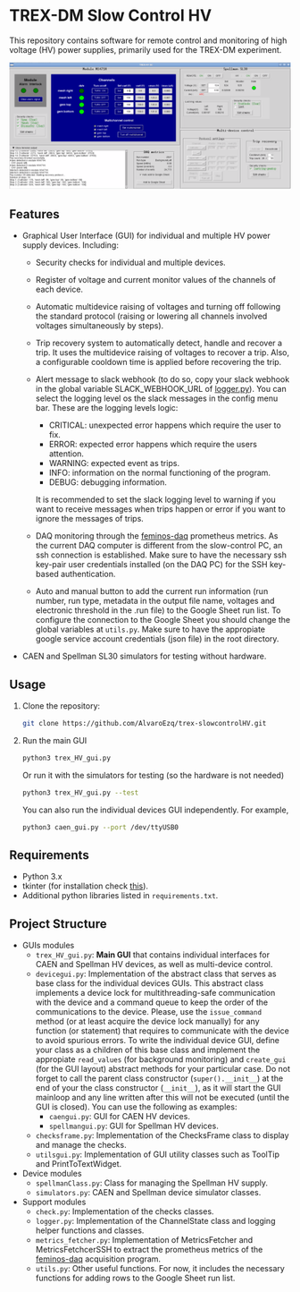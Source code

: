 # TREX-DM Slow Control HV

This repository contains software for remote control and monitoring of high voltage (HV) power supplies, primarily used for the TREX-DM experiment.

![CAEN HV power supply GUI.](docs/maingui.png)

## Features
- Graphical User Interface (GUI) for individual and multiple HV power supply devices. Including:
   - Security checks for individual and multiple devices.
   - Register of voltage and current monitor values of the channels of each device.
   - Automatic multidevice raising of voltages and turning off following the standard protocol (raising or lowering all channels involved voltages simultaneously by steps).
   - Trip recovery system to automatically detect, handle and recover a trip. It uses the multidevice raising of voltages to recover a trip. Also, a configurable cooldown time is applied before recovering the trip.
   - Alert message to slack webhook (to do so, copy your slack webhook in the global variable SLACK_WEBHOOK_URL of [logger.py](logger.py)). You can select the logging level os the slack messages in the config menu bar. These are the logging levels logic:
      * CRITICAL: unexpected error happens which require the user to fix.
      * ERROR: expected error happens which require the users attention.
      * WARNING: expected event as trips.
      * INFO: information on the normal functioning of the program.
      * DEBUG: debugging information.

      It is recommended to set the slack logging level to warning if you want to receive messages when trips happen or error if you want to ignore the messages of trips.
   - DAQ monitoring through the [feminos-daq](https://github.com/rest-for-physics/feminos-daq) prometheus metrics. As the current DAQ computer is different from the slow-control PC, an ssh connection is established. Make sure to have the necessary ssh key-pair user credentials installed (on the DAQ PC) for the SSH key-based authentication.
   - Auto and manual button to add the current run information (run number, run type, metadata in the output file name, voltages and electronic threshold in the .run file) to the Google Sheet run list. To configure the connection to the Google Sheet you should change the global variables at `utils.py`. Make sure to have the appropiate google service account credentials (json file) in the root directory.
- CAEN and Spellman SL30 simulators for testing without hardware.

## Usage

1. Clone the repository:
   ```bash
   git clone https://github.com/AlvaroEzq/trex-slowcontrolHV.git
   ```
2. Run the main GUI
   ```bash
   python3 trex_HV_gui.py
   ```
   Or run it with the simulators for testing (so the hardware is not needed)
   ```bash
   python3 trex_HV_gui.py --test
   ```
   You can also run the individual devices GUI independently. For example,
   ```bash
   python3 caen_gui.py --port /dev/ttyUSB0
   ```

## Requirements

- Python 3.x
- tkinter (for installation check [this](https://stackoverflow.com/a/74607246)).
- Additional python libraries listed in `requirements.txt`.

## Project Structure

- GUIs modules
   - `trex_HV_gui.py`: **Main GUI** that contains individual interfaces for CAEN and Spellman HV devices, as well as multi-device control.
   - `devicegui.py`: Implementation of the abstract class that serves as base class for the individual devices GUIs. This abstract class implements a device lock for multithreading-safe communication with the device and a command queue to keep the order of the communications to the device. Please, use the `issue_command` method (or at least acquire the device lock manually) for any function (or statement) that requires to communicate with the device to avoid spurious errors. To write the individual device GUI, define your class as a children of this base class and implement the appropiate `read_values` (for background monitoring) and `create_gui` (for the GUI layout) abstract methods for your particular case. Do not forget to call the parent class constructor (`super().__init__`) at the end of your the class constructor (`__init__`), as it will start the GUI mainloop and any line written after this will not be executed (until the GUI is closed). You can use the following as examples:
      - `caengui.py`: GUI for CAEN HV devices.
      - `spellmangui.py`: GUI for Spellman HV devices.
   - `checksframe.py`: Implementation of the ChecksFrame class to display and manage the checks.
   - `utilsgui.py`: Implementation of GUI utility classes such as ToolTip and PrintToTextWidget.
- Device modules
   - `spellmanClass.py`: Class for managing the Spellman HV supply.
   - `simulators.py`: CAEN and Spellman device simulator classes.
- Support modules
   - `check.py`: Implementation of the checks classes.
   - `logger.py`: Implementation of the ChannelState class and logging helper functions and classes.
   - `metrics_fetcher.py`: Implementation of MetricsFetcher and MetricsFetchcerSSH to extract the prometheus metrics of the [feminos-daq](https://github.com/rest-for-physics/feminos-daq) acquisition program.
   - `utils.py`: Other useful functions. For now, it includes the necessary functions for adding rows to the Google Sheet run list.
